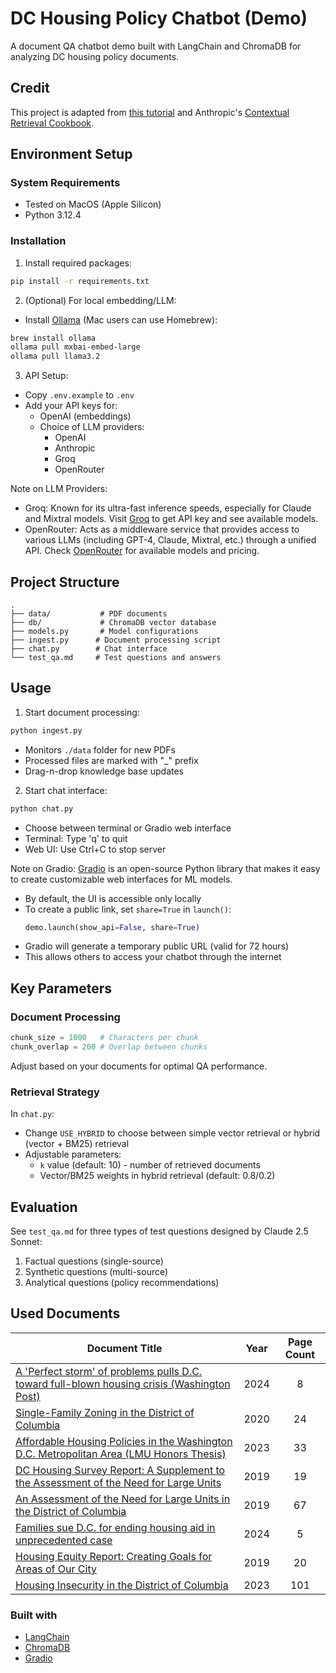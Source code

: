 # DC Housing Policy Chatbot (Demo)

A document QA chatbot demo built with LangChain and ChromaDB for analyzing DC housing policy documents.

## Credit
This project is adapted from [this tutorial](https://github.com/aidev9/tuts/tree/main/langchain-rag-pdf/tutorial-1) and Anthropic's [Contextual Retrieval Cookbook](https://github.com/anthropics/anthropic-cookbook/tree/main/skills/contextual-embeddings).

## Environment Setup

### System Requirements
- Tested on MacOS (Apple Silicon)
- Python 3.12.4

### Installation
1. Install required packages:
```bash
pip install -r requirements.txt
```

2. (Optional) For local embedding/LLM:
- Install [Ollama](https://ollama.com/docs/installation) (Mac users can use Homebrew):
```bash
brew install ollama
ollama pull mxbai-embed-large
ollama pull llama3.2
```

3. API Setup:
- Copy `.env.example` to `.env`
- Add your API keys for:
  - OpenAI (embeddings)
  - Choice of LLM providers:
    - OpenAI
    - Anthropic
    - Groq
    - OpenRouter

Note on LLM Providers:
- Groq: Known for its ultra-fast inference speeds, especially for Claude and Mixtral models. Visit [Groq](https://console.groq.com) to get API key and see available models.
- OpenRouter: Acts as a middleware service that provides access to various LLMs (including GPT-4, Claude, Mixtral, etc.) through a unified API. Check [OpenRouter](https://openrouter.ai/docs) for available models and pricing.

## Project Structure
```
.
├── data/           # PDF documents
├── db/             # ChromaDB vector database
├── models.py       # Model configurations
├── ingest.py      # Document processing script
├── chat.py        # Chat interface
└── test_qa.md     # Test questions and answers
```

## Usage
1. Start document processing:
```bash
python ingest.py
```
- Monitors `./data` folder for new PDFs
- Processed files are marked with "_" prefix
- Drag-n-drop knowledge base updates

2. Start chat interface:
```bash
python chat.py
```
- Choose between terminal or Gradio web interface
- Terminal: Type 'q' to quit
- Web UI: Use Ctrl+C to stop server

Note on Gradio:
[Gradio](https://www.gradio.app) is an open-source Python library that makes it easy to create customizable web interfaces for ML models. 
- By default, the UI is accessible only locally
- To create a public link, set `share=True` in `launch()`:
  ```python
  demo.launch(show_api=False, share=True)
  ```
- Gradio will generate a temporary public URL (valid for 72 hours)
- This allows others to access your chatbot through the internet

## Key Parameters

### Document Processing
```python
chunk_size = 1000   # Characters per chunk
chunk_overlap = 200 # Overlap between chunks
```
Adjust based on your documents for optimal QA performance.

### Retrieval Strategy
In `chat.py`:
- Change `USE_HYBRID` to choose between simple vector retrieval or hybrid (vector + BM25) retrieval
- Adjustable parameters:
  - `k` value (default: 10) - number of retrieved documents
  - Vector/BM25 weights in hybrid retrieval (default: 0.8/0.2)

## Evaluation
See `test_qa.md` for three types of test questions designed by Claude 2.5 Sonnet:
1. Factual questions (single-source)
2. Synthetic questions (multi-source)
3. Analytical questions (policy recommendations)

## Used Documents 

Document Title | Year | Page Count
--- | :---: | :---:
[A 'Perfect storm' of problems pulls D.C. toward full-blown housing crisis (Washington Post)](https://www.washingtonpost.com/dc-md-va/2024/03/28/dc-housing-crisis-affordable-housing/) | 2024 | 8
[Single-Family Zoning in the District of Columbia](https://dchousing.dc.gov/sites/default/files/2020-09/Single-Family_Zoning_in_the_District_of_Columbia.pdf) | 2020 | 24
[Affordable Housing Policies in the Washington D.C. Metropolitan Area (LMU Honors Thesis)](https://digitalcommons.lmu.edu/cgi/viewcontent.cgi?article=1624&context=honors-thesis) | 2023 | 33
[DC Housing Survey Report: A Supplement to the Assessment of the Need for Large Units](https://dmped.dc.gov/sites/default/files/dc/sites/dmped/publication/attachments/Formatted%20DC%20Housing%20Survey%20Report_FINAL%206-24_1.pdf) | 2019 | 19
[An Assessment of the Need for Large Units in the District of Columbia](https://dmped.dc.gov/sites/default/files/dc/sites/dmped/publication/attachments/Formatted%20FSU%20Study_FINAL%206-24_1.pdf) | 2019 | 67
[Families sue D.C. for ending housing aid in unprecedented case](https://www.washingtonpost.com/dc-md-va/2024/10/25/dc-rapid-rehousing-lawsuit/) | 2024 | 5
[Housing Equity Report: Creating Goals for Areas of Our City](https://planning.dc.gov/sites/default/files/dc/sites/housingdc/publication/attachments/Housing%20Equity%20Report.pdf) | 2019 | 20
[Housing Insecurity in the District of Columbia](https://www.urban.org/sites/default/files/2023-11/Housing%20Insecurity%20in%20the%20District%20of%20Columbia_0.pdf) | 2023 | 101

### Built with

- [LangChain](https://python.langchain.com/)
- [ChromaDB](https://www.trychroma.com/)
- [Gradio](https://www.gradio.app/)
